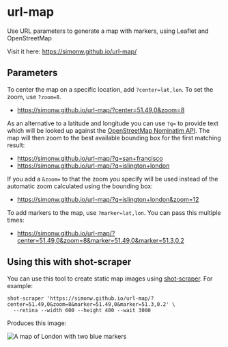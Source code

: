 # url-map

Use URL parameters to generate a map with markers, using Leaflet and OpenStreetMap

Visit it here: https://simonw.github.io/url-map/

## Parameters

To center the map on a specific location, add `?center=lat,lon`. To set the zoom, use `?zoom=8`.

- https://simonw.github.io/url-map/?center=51.49,0&zoom=8

As an alternative to a latitude and longitude you can use `?q=` to provide text which will be looked up against the [OpenStreetMap Nominatim API](https://nominatim.openstreetmap.org/ui/search.html). The map will then zoom to the best available bounding box for the first matching result:

- https://simonw.github.io/url-map/?q=san+francisco
- https://simonw.github.io/url-map/?q=islington+london

If you add a `&zoom=` to that the zoom you specify will be used instead of the automatic zoom calculated using the bounding box:

- https://simonw.github.io/url-map/?q=islington+london&zoom=12

To add markers to the map, use `?marker=lat,lon`. You can pass this multiple times:

- https://simonw.github.io/url-map/?center=51.49,0&zoom=8&marker=51.49,0&marker=51.3,0.2

## Using this with shot-scraper

You can use this tool to create static map images using [shot-scraper](https://shot-scraper.datasette.io/). For example:

```
shot-scraper 'https://simonw.github.io/url-map/?center=51.49,0&zoom=8&marker=51.49,0&marker=51.3,0.2' \
  --retina --width 600 --height 400 --wait 3000
```
Produces this image:

![A map of London with two blue markers](https://user-images.githubusercontent.com/9599/173208299-b44c34f1-887b-48b7-86d8-4038945ec80f.png)
